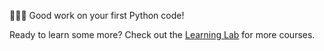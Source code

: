🎉🎉🎉 Good work on your first Python code!

Ready to learn some more? Check out the [Learning Lab](https://lab.github.com/) for more courses.
